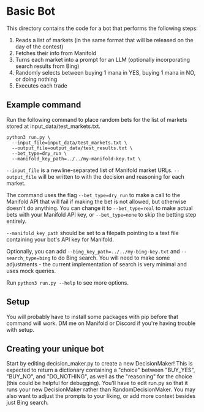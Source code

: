 # Basic Bot

This directory contains the code for a bot that performs the following steps:

1. Reads a list of markets (in the same format that will be released on the day of the contest)
2. Fetches their info from Manifold
3. Turns each market into a prompt for an LLM (optionally incorporating search results from Bing)
4. Randomly selects between buying 1 mana in YES, buying 1 mana in NO, or doing nothing
5. Executes each trade

## Example command

Run the following command to place random bets for the list of markets stored at input_data/test_markets.txt.

```
python3 run.py \
  --input_file=input_data/test_markets.txt \
  --output_file=output_data/test_results.txt \
  --bet_type=dry_run \
  --manifold_key_path=../../my-manifold-key.txt \
```

`--input_file` is a newline-separated list of Manifold market URLs. `--output_file` will be written to with the decision and reasoning for each market.

The command uses the flag `--bet_type=dry_run` to make a call to the Manifold API that will fail if making the bet is not allowed, but otherwise doesn't do anything. You can change it to `--bet_type=real` to make actual bets with your Manifold API key, or `--bet_type=none` to skip the betting step entirely.

`--manifold_key_path` should be set to a filepath pointing to a text file containing your bot's API key for Manifold.

Optionally, you can add `--bing_key_path=../../my-bing-key.txt` and `--search_type=bing` to do Bing search. You will need to make some adjustments - the current implementation of search is very minimal and uses mock queries.

Run `python3 run.py --help` to see more options.

## Setup

You will probably have to install some packages with pip before that command will work. DM me on Manifold or Discord if you're having trouble with setup.

## Creating your unique bot

Start by editing decision_maker.py to create a new DecisionMaker! This is expected to return a dictionary containing a "choice" between "BUY_YES", "BUY_NO", and "DO_NOTHING", as well as the "reasoning" for the choice (this could be helpful for debugging). You'll have to edit run.py so that it runs your new DecisionMaker rather than RandomDecisionMaker. You may also want to adjust the prompts to your liking, or add more context besides just Bing search.
